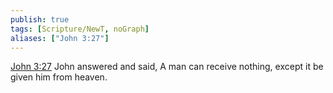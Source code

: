```yaml
---
publish: true
tags: [Scripture/NewT, noGraph]
aliases: ["John 3:27"]
---
```

[John 3:27](https://churchofjesuschrist.org/study/scriptures/nt/john/3?lang=eng&id=p27#p27) John answered and said, A man can receive nothing, except it be given him from heaven.
